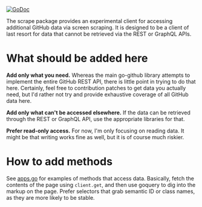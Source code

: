 [![GoDoc](https://godoc.org/github.com/google/go-github/scrape?status.svg)](https://godoc.org/github.com/google/go-github/scrape)

The scrape package provides an experimental client for accessing additional
GitHub data via screen scraping.  It is designed to be a client of last resort
for data that cannot be retrieved via the REST or GraphQL APIs.

# What should be added here

**Add only what you need.**  Whereas the main go-github library attempts to
implement the entire GitHub REST API, there is little point in trying to do that
here.  Certainly, feel free to contribution patches to get data you actually
need, but I'd rather not try and provide exhaustive coverage of all GitHub data
here.

**Add only what can't be accessed elsewhere.**  If the data can be retrieved
through the REST or GraphQL API, use the appropriate libraries for that.

**Prefer read-only access.**  For now, I'm only focusing on reading data. It
might be that writing works fine as well, but it is of course much riskier.

# How to add methods

See [apps.go](apps.go) for examples of methods that access data.  Basically,
fetch the contents of the page using `client.get`, and then use goquery to dig
into the markup on the page.  Prefer selectors that grab semantic ID or class
names, as they are more likely to be stable.
